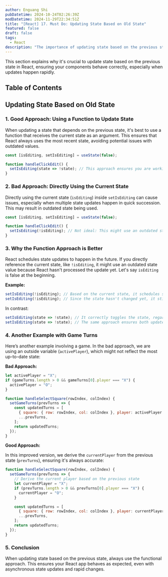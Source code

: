 ```yaml
---
author: Enguang Shi
pubDatetime: 2024-10-24T02:26:39Z
modDatetime: 2024-11-29T22:34:51Z
title: "[React] 17. Must Do: Updating State Based on Old State"
featured: false
draft: false
tags:
  - React
description: "The importance of updating state based on the previous state to ensure correct behavior in React."
---
```


This section explains why it's crucial to update state based on the previous state in React, ensuring your components behave correctly, especially when updates happen rapidly.

## Table of Contents

## Updating State Based on Old State

### 1. Good Approach: Using a Function to Update State

When updating a state that depends on the previous state, it's best to use a function that receives the current state as an argument. This ensures that React always uses the most recent state, avoiding potential issues with outdated values.

```jsx
const [isEditing, setIsEditing] = useState(false);

function handleClickEdit() {
  setIsEditing(state => !state); // This approach ensures you are working with the latest state.
}
```

### 2. Bad Approach: Directly Using the Current State

Directly using the current state (`isEditing`) inside `setIsEditing` can cause issues, especially when multiple state updates happen in quick succession. This may result in outdated state being used.

```jsx
const [isEditing, setIsEditing] = useState(false);

function handleClickEdit() {
  setIsEditing(!isEditing); // Not ideal: This might use an outdated state value.
}
```

### 3. Why the Function Approach is Better

React schedules state updates to happen in the future. If you directly reference the current state, like `!isEditing`, it might use an outdated state value because React hasn't processed the update yet. Let's say `isEditing` is false at the beginning.

**Example:**

```jsx
setIsEditing(!isEditing); // Based on the current state, it schedules setting to true.
setIsEditing(!isEditing); // Since the state hasn't changed yet, it still schedules setting to true again.
```

In contrast:

```jsx
setIsEditing(state => !state); // It correctly toggles the state, regardless of the current state.
setIsEditing(state => !state); // The same approach ensures both updates are processed correctly.
```

### 4. Another Example with Game Turns

Here’s another example involving a game. In the bad approach, we are using an outside variable (`activePlayer`), which might not reflect the most up-to-date state:

**Bad Approach:**

```jsx
let activePlayer = "X";
if (gameTurns.length > 0 && gameTurns[0].player === "X") {
  activePlayer = "O";
}

function handleSelectSquare(rowIndex, colIndex) {
  setGameTurns(prevTurns => {
    const updatedTurns = [
      { square: { row: rowIndex, col: colIndex }, player: activePlayer }, // Bad: Using an outside variable.
      ...prevTurns,
    ];
    return updatedTurns;
  });
}
```

**Good Approach:**

In this improved version, we derive the `currentPlayer` from the previous state (`prevTurns`), ensuring it's always accurate:

```jsx
function handleSelectSquare(rowIndex, colIndex) {
  setGameTurns(prevTurns => {
    // Derive the current player based on the previous state
    let currentPlayer = "X";
    if (prevTurns.length > 0 && prevTurns[0].player === "X") {
      currentPlayer = "O";
    }

    const updatedTurns = [
      { square: { row: rowIndex, col: colIndex }, player: currentPlayer }, // Good: Using the derived currentPlayer.
      ...prevTurns,
    ];
    return updatedTurns;
  });
}
```

### 5. Conclusion

When updating state based on the previous state, always use the functional approach. This ensures your React app behaves as expected, even with asynchronous state updates and rapid changes.
